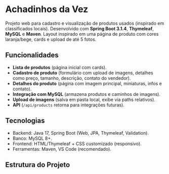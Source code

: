 # Achadinhos da Vez

Projeto web para cadastro e visualização de produtos usados (inspirado em classificados locais). Desenvolvido com **Spring Boot 3.1.4**, **Thymeleaf**, **MySQL** e **Maven**. Layout inspirado em uma página de produto com cores laranja/bege, cards e upload de até 5 fotos.

## Funcionalidades
- **Lista de produtos** (página inicial com cards).
- **Cadastro de produto** (formulário com upload de imagens, detalhes como preço, tamanho, descrição, contato do vendedor).
- **Detalhes do produto** (página com imagem principal, miniaturas, infos e contato).
- **Integração com MySQL** (armazena produtos e caminhos de imagens).
- **Upload de imagens** (salva em pasta local, exibe via paths relativos).
- **API** (`/api/products` retorna para integrações futuras).

## Tecnologias
- Backend: Java 17, Spring Boot (Web, JPA, Thymeleaf, Validation).
- Banco: MySQL 8+.
- Frontend: HTML/Thymeleaf + CSS customizado (responsivo).
- Ferramentas: Maven, VS Code (recomendado).

## Estrutura do Projeto